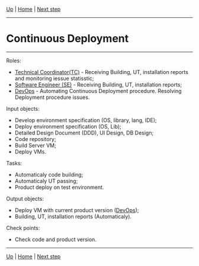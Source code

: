 [Up](Implementation.md) | [Home](Overview.md) | [Next step](Testing.md)

---
# Continuous Deployment
---
Roles:
* [Technical Coordinator(TC)](Roles.md#technical-coordinator-tc) - Receiving Building, UT, installation reports and monitoring iessue statisstic;
* [Software Engineer (SE)](Roles.md#software-engineer-se) - Receiving Building, UT, installation reports;
* [DevOps](Roles.md#devops-engineer-devops) - Automating Continuous Deployment procedure. Resolving Deployment procedure issues.

Input objects:
* Develop environment specification (OS, library, lang, IDE);
* Deploy environment specification (OS, Lib);
* Detailed Design Document (DDD), UI Design, DB Design;
* Code repository;
* Build Server VM;
* Deploy VMs.

Tasks:
* Automaticaly code building;
* Automaticaly UT passing;
* Product deploy on test environment.

Output objects:
* Deploy VM with current product version ([DevOps](Roles.md#devops-engineer-devops));
* Building, UT, installation reports (Automaticaly).

Check points:
* Check code and product version.

---
[Up](Implementation.md) | [Home](Overview.md) | [Next step](Testing.md)